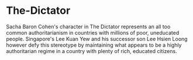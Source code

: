 # The-Dictator

Sacha Baron Cohen's character in The Dictator represents an all too common authoritarianism in countries with millions of poor, uneducated people. Singapore's Lee Kuan Yew and his successor son Lee Hsien Loong however defy this stereotype by maintaining what appears to be a highly authoritarian regime in a country with plenty of rich, educated citizens. 
